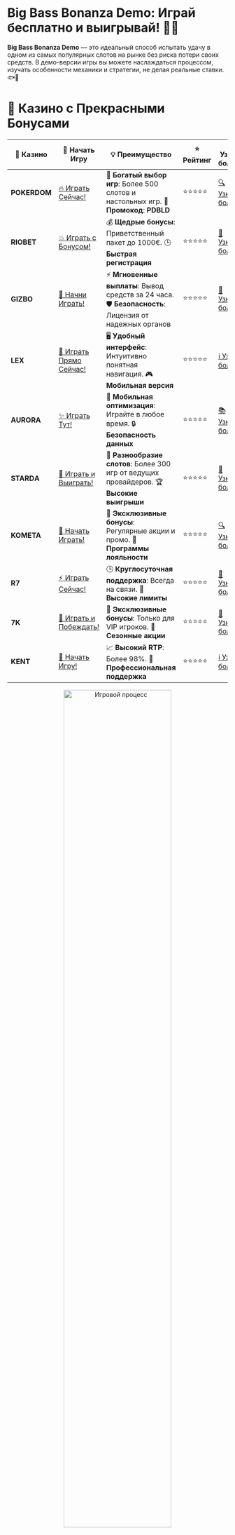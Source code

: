 # **Big Bass Bonanza Demo: Играй бесплатно и выигрывай! 🎣💸**

**Big Bass Bonanza Demo** — это идеальный способ испытать удачу в одном из самых популярных слотов на рынке без риска потери своих средств. В демо-версии игры вы можете наслаждаться процессом, изучать особенности механики и стратегии, не делая реальные ставки. 🐟🎰

# 🌟 Казино с Прекрасными Бонусами

| 🎲 **Казино** | 🔗 **Начать Игру** | 💡 **Преимущество** | ⭐ **Рейтинг** | 🔗 **Узнать больше** | 🆕 **Новая информация** |
|--------------|---------------------|---------------------|----------------|----------------------|-------------------------|
| **POKERDOM**  | [🔥 Играть Сейчас!](https://brandplay.link/4k77v2yx) | 🎉 **Богатый выбор игр**: Более 500 слотов и настольных игр. 🎁 **Промокод**: **PDBLD** | ⭐⭐⭐⭐⭐ | [🔍 Узнать больше](https://brandplay.link/4k77v2yx) | 🏆 **Победители турниров** получают эксклюзивные подарки! |
| **RIOBET**    | [💥 Играть с Бонусом!](https://brandplay.link/7xBLTPyj) | 💰 **Щедрые бонусы**: Приветственный пакет до 1000€. 🕒 **Быстрая регистрация** | ⭐⭐⭐⭐⭐ | [📖 Узнать больше](https://brandplay.link/7xBLTPyj) | 💬 **Поддержка 24/7** для комфортной игры в любое время! |
| **GIZBO**     | [🚀 Начни Играть!](https://brandplay.link/bprXw4YV) | ⚡ **Мгновенные выплаты**: Вывод средств за 24 часа. 🛡️ **Безопасность**: Лицензия от надежных органов | ⭐⭐⭐⭐⭐ | [📝 Узнать больше](https://brandplay.link/bprXw4YV) | 🔒 **SSL-шифрование** для максимальной безопасности данных игроков. |
| **LEX**       | [💎 Играть Прямо Сейчас!](https://brandplay.link/zW4hdDFV) | 🖥️ **Удобный интерфейс**: Интуитивно понятная навигация. 🎮 **Мобильная версия** | ⭐⭐⭐⭐⭐ | [ℹ️ Узнать больше](https://brandplay.link/zW4hdDFV) | 📱 **Поддержка всех мобильных устройств** для удобства игры в любом месте. |
| **AURORA**    | [✨ Играть Тут!](https://10trafic-stat2.com/click/668546556bcc6313411604bd/6766/13032/subaccount) | 📱 **Мобильная оптимизация**: Играйте в любое время. 🔒 **Безопасность данных** | ⭐⭐⭐⭐⭐ | [📚 Узнать больше](https://10trafic-stat2.com/click/668546556bcc6313411604bd/6766/13032/subaccount) | 🌍 **Международная лицензия** на деятельность в разных странах. |
| **STARDА**    | [🎉 Играть и Выиграть!](https://brandplay.link/fB7xwRFL) | 🎰 **Разнообразие слотов**: Более 300 игр от ведущих провайдеров. 🏆 **Высокие выигрыши** | ⭐⭐⭐⭐⭐ | [🔎 Узнать больше](https://brandplay.link/fB7xwRFL) | 🎉 **Ежемесячные турниры** с крупными призами! |
| **KOMETA**    | [🎁 Начать Играть!](https://brandplay.link/8ZymQJV8) | 🎁 **Эксклюзивные бонусы**: Регулярные акции и промо. 🔄 **Программы лояльности** | ⭐⭐⭐⭐⭐ | [🔍 Узнать больше](https://brandplay.link/8ZymQJV8) | 🌟 **Персонализированные предложения** для долгосрочных игроков. |
| **R7**        | [⚡ Играть Сейчас!](https://brandplay.link/bMd3Yjsw) | 🕒 **Круглосуточная поддержка**: Всегда на связи. 💸 **Высокие лимиты** | ⭐⭐⭐⭐⭐ | [📖 Узнать больше](https://brandplay.link/bMd3Yjsw) | 🎯 **Рейтинг игроков** для лучших участников. |
| **7K**        | [🎯 Играть и Побеждать!](https://brandplay.link/BvQyFShp) | 🌟 **Эксклюзивные бонусы**: Только для VIP игроков. 🎉 **Сезонные акции** | ⭐⭐⭐⭐⭐ | [📝 Узнать больше](https://brandplay.link/BvQyFShp) | 🥇 **Особые привилегии** для постоянных игроков. |
| **KENT**      | [🔑 Начать Игру!](https://brandplay.link/Fv2WP3js) | 📈 **Высокий RTP**: Более 98%. 💼 **Профессиональная поддержка** | ⭐⭐⭐⭐⭐ | [ℹ️ Узнать больше](https://brandplay.link/Fv2WP3js) | 💬 **Поддержка на нескольких языках** для удобства игроков. |

<div align="center"> <img src="https://i.pinimg.com/originals/1d/b3/25/1db325483acbe642c6d4e6fdd73a4988.gif" alt="Игровой процесс" width="70%"> </div>
---

# 🚀 Быстрые Выигрыши и Поддержка

| 🎲 **Казино** | 🔗 **Начать Игру** | 💡 **Преимущество** | ⭐ **Рейтинг** | 🔗 **Узнать больше** | 🆕 **Новая информация** |
|--------------|---------------------|---------------------|----------------|----------------------|-------------------------|
| **GAMA**      | [🎯 Играть Прямо Сейчас!](https://brandplay.link/j6NMKsDz) | 🔍 **Интуитивный интерфейс**: Легкость использования. 🏅 **Престижные турниры** | ⭐⭐⭐⭐☆ | [🔎 Узнать больше](https://brandplay.link/j6NMKsDz) | 🏆 **Турниры с большими призами** каждый месяц. |
| **ONION**     | [💥 Играть и Выигрывать!](https://brandplay.link/zBGRVpQ9) | 🤑 **Низкие ставки**: Идеально для начинающих. 🔄 **Быстрые выводы** | ⭐⭐⭐⭐☆ | [🔍 Узнать больше](https://brandplay.link/zBGRVpQ9) | 🎮 **Казино для новичков** с простыми правилами. |
| **ЧЕМПИОН**   | [🏅 Играть в Турнире!](https://temon-gter.cfd/go/lRq?p80412p304504pcc44t17455) | 🏅 **Лояльная программа**: Награды за активность. 🎁 **Ежемесячные бонусы** | ⭐⭐⭐⭐☆ | [📖 Узнать больше](https://temon-gter.cfd/go/lRq?p80412p304504pcc44t17455) | 🥇 **Турниры и лояльность** — каждый шаг вознаграждается. |
| **VAVADA**    | [🚀 Играть Без Ожидания!](https://vavadapartner.pro/?promo=ea5c9275-6854-4505-94fc-95ab18221945-linkb2) | 🚀 **Быстрая регистрация**: Начните играть мгновенно. 🔐 **Безопасные транзакции** | ⭐⭐⭐⭐☆ | [📝 Узнать больше](https://vavadapartner.pro/?promo=ea5c9275-6854-4505-94fc-95ab18221945-linkb2) | 🏆 **Программа для новых игроков** с бонусами за регистрацию. |
| **FRIENDS**   | [🎉 Играть и Развлекаться!](https://gofriends.mba/linkb2) | 🤝 **Социальные игры**: Играйте с друзьями. 🌐 **Мультиплатформенность** | ⭐⭐⭐⭐☆ | [ℹ️ Узнать больше](https://gofriends.mba/linkb2) | 🎮 **Играйте с друзьями** и зарабатывайте бонусы за совместные действия. |
| **1WIN**      | [⚡ Играть и Выигрывать!](https://brandplay.link/smXVpBbG) | 🏆 **Спортивные ставки**: Широкий выбор видов спорта. 💵 **Высокие коэффициенты** | ⭐⭐⭐⭐☆ | [📚 Узнать больше](https://brandplay.link/smXVpBbG) | ⚽ **Бонусы на спортивные ставки** для активных игроков. |
| **DRIP**      | [💥 Играть Сразу!](https://drp-ircp01.com/c07e6a3db) | 🌐 **Инновационные игры**: Новейшие игровые технологии. 🛡️ **Высокая безопасность** | ⭐⭐⭐⭐☆ | [🔎 Узнать больше](https://drp-ircp01.com/c07e6a3db) | 🔧 **Инновационные функции** для удобства игры. |
| **JOYCASINO** | [🎰 Играть И Побеждать!](https://rpc30.call2me.pro/?/ru/registration?apkpop=0&partner=p24970p3291217pc98f) | 🎁 **Приятные бонусы**: Ежедневные акции и подарки. 🕹️ **Разнообразие игр** | ⭐⭐⭐⭐☆ | [🔍 Узнать больше](https://rpc30.call2me.pro/?/ru/registration?apkpop=0&partner=p24970p3291217pc98f) | 🎉 **Щедрые фриспины** для новых игроков. |
| **PLAYFORTUNA** | [🔥 Играть С Бонусом!](https://fortunapromo.net/alt/playfortuna/registration?0dc4a9362a71feb7e3f165fb8e766f70) | 🎉 **Регулярные акции**: Бонусы, фриспины и многое другое. 🏅 **Турниры** | ⭐⭐⭐⭐☆ | [📚 Узнать больше](https://fortunapromo.net/alt/playfortuna/registration?0dc4a9362a71feb7e3f165fb8e766f70) | 🎯 **Выгодные предложения** на популярные игры. |
| **SYKAA**     | [💸 Играть Сейчас!](https://s-two-way.com/?source=linkb2&pid=30697) | 💸 **Доступные ставки**: Идеально для новичков. 🎁 **Щедрые бонусы** | ⭐⭐⭐⭐☆ | [🔍 Узнать больше](https://s-two-way.com/?source=linkb2&pid=30697) | 💥 **Акции с большими бонусами** для новичков и опытных игроков. |

<div align="center"> <img src="https://i.pinimg.com/originals/1d/b3/25/1db325483acbe642c6d4e6fdd73a4988.gif" alt="Игровой процесс" width="70%"> </div>
---

# 💸 Казино с Привлекательными Программами Лояльности

| 🎲 **Казино** | 🔗 **Начать Игру** | 💡 **Преимущество** | ⭐ **Рейтинг** | 🔗 **Узнать больше** | 🆕 **Новая информация** |
|--------------|---------------------|---------------------|----------------|----------------------|-------------------------|
| **KOMETA**    | [🎯 Начни Играть!](https://brandplay.link/8ZymQJV8) | 🎁 **Эксклюзивные бонусы**: Регулярные акции и промо. 🔄 **Программы лояльности** | ⭐⭐⭐⭐⭐ | [🔍 Узнать больше](https://brandplay.link/8ZymQJV8) | 🌟 **Персонализированные предложения** для долгосрочных игроков. |
| **1Xslots**   | [🏅 Играть Прямо Сейчас!](https://brandplay.link/hSB1khtr) | 🎉 **Множество акций**: Еженедельные бонусы и турниры. 🛡️ **Безопасность** | ⭐⭐⭐⭐⭐ | [📚 Узнать больше](https://brandplay.link/hSB1khtr) | 🏅 **Награды за активность**: участники программы лояльности получают специальные привилегии. |
| **R7**        | [🚀 Играть Сейчас!](https://brandplay.link/bMd3Yjsw) | 🕒 **Круглосуточная поддержка**: Всегда на связи. 💸 **Высокие лимиты** | ⭐⭐⭐⭐⭐ | [📖 Узнать больше](https://brandplay.link/bMd3Yjsw) | 💬 **VIP-поддержка** для постоянных игроков с приоритетом. |


![Казино](https://schaeffers-cdn.s3.amazonaws.com/images/default-source/schaeffers-cdn-images/default-images/sectors/bigstock-casino-gambling-concept-with-f-369012793.jpg?sfvrsn=493ad806_4)

## Что такое **Big Bass Bonanza Demo**? 🎮

**Big Bass Bonanza Demo** — это бесплатная версия популярного игрового автомата от Pragmatic Play. В демо-режиме вы можете играть с виртуальными деньгами, не рискуя реальными средствами. Это отличная возможность для новичков и опытных игроков ознакомиться с игрой, её механикой и бонусами.

### Как играть в **Big Bass Bonanza Demo**? 🎣

1. **Выберите казино** 🌍  
   Найдите онлайн-казино, которое предлагает демо-версию **Big Bass Bonanza**. Большинство современных казино позволяют играть в демо-режим без необходимости регистрации.

2. **Запустите игру** 🎰  
   После выбора казино и слота, просто нажмите на кнопку "Играть бесплатно", чтобы запустить демо-версию игры.

3. **Играй и изучай** 🔍  
   В демо-режиме вы получите виртуальные деньги, которые можете использовать для ставок. Это даст вам возможность лучше понять, как работает слот и какие бонусы в нём доступны.

### Преимущества **Big Bass Bonanza Demo** 💎

1. **Без риска для бюджета** 💵  
   В демо-версии игры вы не рискуете своими деньгами, ведь все ставки делаются виртуальными средствами.

2. **Изучение механики игры** 🧠  
   Демонстрационный режим позволяет познакомиться с игровыми функциями, понять как активируются бонусные раунды и какие комбинации приносят выигрыш.

3. **Развлечение без обязательств** 🎉  
   Играйте ради удовольствия и развлекитесь, не беспокоясь о потерях. Демонстрационная версия предоставляет доступ к полной игре, но без финансовых вложений.

4. **Улучшение стратегии** 📈  
   Играя в демо-режим, вы можете попробовать различные стратегии ставок и понять, какая из них наиболее эффективна, прежде чем начать игру на реальные деньги.

## Особенности **Big Bass Bonanza** 🐟

**Big Bass Bonanza** — это слот с 5 барабанами и 10 линиями выплат. В игре присутствует множество увлекательных функций:

- **Фриспины** 🌀  
  Получите бесплатные спины, которые активируются при выпадении 3 или более скаттеров на барабанах.

- **Дикий символ (Wild)** 🌟  
  Символ рыбака действует как дикий символ, который заменяет другие для формирования выигрышных комбинаций.

- **Бонусные раунды** 🎁  
  Собирайте бонусные символы и активируйте дополнительные функции для увеличения своих выигрышей.

### Почему стоит играть в **Big Bass Bonanza Demo**? 🏅

1. **Учитесь бесплатно** 📚  
   Демонстрационный режим — это идеальный способ для новичков обучиться основам игры, не тратя деньги. Вы можете понять, как работают бонусы, и как оптимально ставить для максимального выигрыша.

2. **Планируйте стратегию** 📊  
   Даже без риска для средств, вы можете протестировать различные стратегии игры, чтобы понять, как лучше действовать в игре на реальные деньги.

3. **Реальные шансы на выигрыши** 💰  
   Несмотря на то, что вы не ставите реальные деньги, механика игры в демо-версии полностью идентична игре на реальные средства. Это значит, что вы сможете понять, как активируются крупные выигрыши и бонусы.

## Как начать играть в **Big Bass Bonanza Demo**? 🔑

1. **Выбор казино** 🌐  
   Найдите онлайн-казино, которое предлагает демо-режим игры **Big Bass Bonanza**. Для этого достаточно посетить сайт и искать раздел с бесплатными играми.

2. **Без регистрации** 🆓  
   Большинство казино позволяют играть в демо-версии без регистрации. Просто выберите игру и наслаждайтесь процессом!

3. **Наслаждайтесь игрой** 🎮  
   Начните играть и испытайте удачу в увлекательном игровом процессе. Получите удовольствие от игры и подготовьтесь к реальным ставкам!

## Часто задаваемые вопросы (FAQ) ❓

### 1. Чем отличается **Big Bass Bonanza Demo** от игры на реальные деньги? 🤑

В демо-версии используются виртуальные деньги, и вы не можете вывести выигранные средства. Игра на реальные деньги позволяет получить настоящие выигрыши, но и риски увеличиваются.

### 2. Как активировать фриспины в **Big Bass Bonanza Demo**? 🔄

Для активации фриспинов нужно собрать три и более символов Scatter на барабанах. Это откроет бесплатные вращения, где можно увеличить выигрыш.

### 3. Можно ли играть в **Big Bass Bonanza Demo** на мобильных устройствах? 📱

Да, демо-версия доступна на мобильных устройствах, что позволяет играть в любое время и в любом месте.

## Заключение: Наслаждайтесь **Big Bass Bonanza Demo** и развивайте свою стратегию! 🎣💰

**Big Bass Bonanza Demo** — это отличный способ познакомиться с игрой, насладиться её особенностями и увеличить шанс на успех в реальной игре. Не упустите шанс испытать удачу и подготовиться к настоящим выигрышам! 🍀🎰

